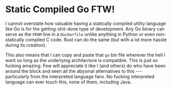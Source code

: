 # Static Compiled Go FTW!

I cannot overstate how valuable having a statically compiled utility
language like Go is for the getting-shit-done type of development. Any
Go binary can serve as the `FROM` line in a `Dockerfile` unlike anything
in Python or even non-statically compiled C code. Rust can do the same
(but with a lot more hassle during its creation).

This also means that I can copy and paste that `go` bin file wherever
the hell I want so long as the underlying architecture is compatible.
This is just so fucking amazing. Few will appreciate it like I (and
others) do who have been around the block and seen all the abysmal
alternatives to this --- particularly from the interpreted language
fans. No fucking interpreted language can ever touch this, none of them,
including Java.
